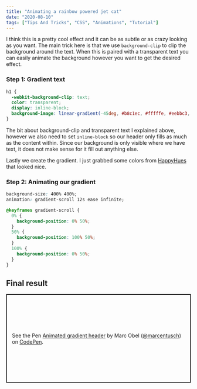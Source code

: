 ```yaml
---
title: "Animating a rainbow powered jet cat"
date: "2020-08-10"
tags: ["Tips And Tricks", "CSS", "Animations", "Tutorial"]
---
```


I think this is a pretty cool effect and it can be as subtle or as crazy looking as you want.
The main trick here is that we use `background-clip` to clip the background around the text. When this is paired with a transparent text you can easily animate the background however you want to get the desired effect.

### Step 1: Gradient text

```css
h1 {
  -webkit-background-clip: text;
  color: transparent;
  display: inline-block;
  background-image: linear-gradient(-45deg, #b8c1ec, #fffffe, #eebbc3, #f9bc60);
}
```

The bit about background-clip and transparent text I explained above, however we also need to set `inline-block` so our header only fills as much as the content within. Since our background is only visible where we have text, it does not make sense for it fill out anything else.

Lastly we create the gradient. I just grabbed some colors from [HappyHues](https://www.happyhues.co/) that looked nice.

### Step 2: Animating our gradient

```css
background-size: 400% 400%;
animation: gradient-scroll 12s ease infinite;

@keyframes gradient-scroll {
  0% {
    background-position: 0% 50%;
  }
  50% {
    background-position: 100% 50%;
  }
  100% {
    background-position: 0% 50%;
  }
}
```

## Final result

<p class="codepen" data-height="241" data-theme-id="dark" data-default-tab="result" data-user="marcentusch" data-slug-hash="qBbwXEg" style="height: 241px; box-sizing: border-box; display: flex; align-items: center; justify-content: center; border: 2px solid; margin: 1em 0; padding: 1em;" data-pen-title="Animated gradient header">
  <span>See the Pen <a href="https://codepen.io/marcentusch/pen/qBbwXEg">
  Animated gradient header</a> by Marc Obel (<a href="https://codepen.io/marcentusch">@marcentusch</a>)
  on <a href="https://codepen.io">CodePen</a>.</span>
</p>
<script async src="https://static.codepen.io/assets/embed/ei.js"></script>
